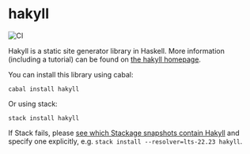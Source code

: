 # hakyll

![CI](https://github.com/jaspervdj/hakyll/workflows/CI/badge.svg)

Hakyll is a static site generator library in Haskell. More information
(including a tutorial) can be found on
[the hakyll homepage](http://jaspervdj.be/hakyll).

You can install this library using cabal:

    cabal install hakyll

Or using stack:

    stack install hakyll

If Stack fails, please [see which Stackage snapshots contain
Hakyll](https://www.stackage.org/package/hakyll/snapshots) and specify one
explicitly, e.g. `stack install --resolver=lts-22.23 hakyll`.
